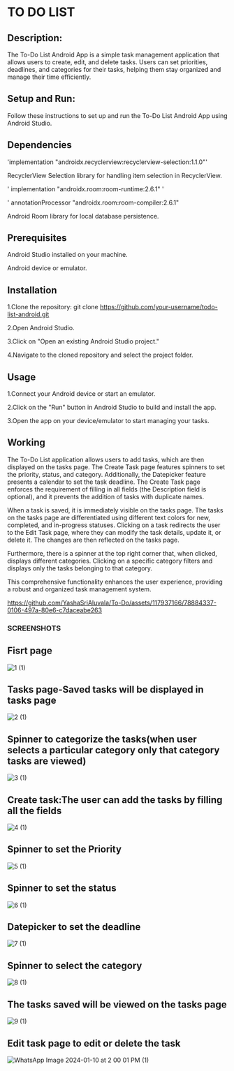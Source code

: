 # TO DO LIST


## Description:

The To-Do List Android App is a simple task management application that allows users to create, edit, and delete tasks. Users can set priorities, deadlines, and categories for their tasks, helping them stay organized and manage their time efficiently.

## Setup and Run:

Follow these instructions to set up and run the To-Do List Android App using Android Studio.

## Dependencies

'implementation "androidx.recyclerview:recyclerview-selection:1.1.0"'
 
    
RecyclerView Selection library for handling item selection in RecyclerView.

' implementation "androidx.room:room-runtime:2.6.1" '


' annotationProcessor "androidx.room:room-compiler:2.6.1" 

 
 Android Room library for local database persistence.


## Prerequisites

Android Studio installed on your machine.


Android device or emulator.

## Installation

1.Clone the repository: git clone https://github.com/your-username/todo-list-android.git


2.Open Android Studio.


3.Click on "Open an existing Android Studio project."


4.Navigate to the cloned repository and select the project folder.

## Usage

1.Connect your Android device or start an emulator.




2.Click on the "Run" button in Android Studio to build and install the app.


3.Open the app on your device/emulator to start managing your tasks.

## Working

The To-Do List application allows users to add tasks, which are then displayed on the tasks page. The Create Task page features spinners to set the priority, status, and category. Additionally, the Datepicker feature presents a calendar to set the task deadline. The Create Task page enforces the requirement of filling in all fields (the Description field is optional), and it prevents the addition of tasks with duplicate names.

When a task is saved, it is immediately visible on the tasks page. The tasks on the tasks page are differentiated using different text colors for new, completed, and in-progress statuses. Clicking on a task redirects the user to the Edit Task page, where they can modify the task details, update it, or delete it. The changes are then reflected on the tasks page.

Furthermore, there is a spinner at the top right corner that, when clicked, displays different categories. Clicking on a specific category filters and displays only the tasks belonging to that category.

This comprehensive functionality enhances the user experience, providing a robust and organized task management system.



https://github.com/YashaSriAluvala/To-Do/assets/117937166/78884337-0106-497a-80e6-c7daceabe263



### SCREENSHOTS

## Fisrt page

![1 (1)](https://github.com/YashaSriAluvala/To-Do/assets/117937166/ac0b06a3-f467-49c9-b609-e534f4647857)

## Tasks page-Saved tasks will be displayed in tasks page


![2 (1)](https://github.com/YashaSriAluvala/To-Do/assets/117937166/8c33dd69-a0fb-4786-8298-836de22dfa80)

## Spinner to categorize the tasks(when user selects a particular category only that category tasks are viewed)


![3 (1)](https://github.com/YashaSriAluvala/To-Do/assets/117937166/6452ad5c-dde5-4fa3-839e-e42d90168101)

## Create task:The user can add the tasks by filling all the fields

![4 (1)](https://github.com/YashaSriAluvala/To-Do/assets/117937166/f7091121-ac0c-4866-8037-51469b7c66bd)

## Spinner to set the Priority

![5 (1)](https://github.com/YashaSriAluvala/To-Do/assets/117937166/02702696-2efd-45b0-8dda-cea8d7809ae4)

## Spinner to set the status

![6 (1)](https://github.com/YashaSriAluvala/To-Do/assets/117937166/4c55deae-9fbf-4f63-a402-c13814c46dbc)

## Datepicker to set the deadline

![7 (1)](https://github.com/YashaSriAluvala/To-Do/assets/117937166/a90a8972-1d09-4f4e-b34f-2225425d6010)

## Spinner to select the category

![8 (1)](https://github.com/YashaSriAluvala/To-Do/assets/117937166/21ee9eb6-0027-4216-87b8-bec4eee8c119)

## The tasks saved will be viewed on the tasks page

![9 (1)](https://github.com/YashaSriAluvala/To-Do/assets/117937166/adf6d168-1747-4b67-bb2b-1f231d49eaad)

## Edit task page to edit or delete the task

![WhatsApp Image 2024-01-10 at 2 00 01 PM (1)](https://github.com/YashaSriAluvala/To-Do/assets/117937166/ad8fce86-6fdc-4dd0-b325-a9bcae5a774a)


